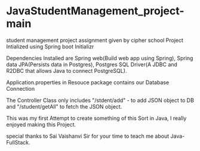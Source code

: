 # JavaStudentManagement_project-main
student management project assignment given by cipher school
Project Intialized using Spring boot Initializr

Dependencies Installed are Spring web(Build web app using Spring), Spring data JPA(Persists data in Postgres), Postgres SQL Driver(A JDBC and R2DBC that allows Java to connect PostgreSQL).


Application.properties in Resouce package contains our Database Connection

The Controller Class only includes "/stdent/add" - to add JSON object to DB and "/student/getAll"  to fetch the JSON object. 

This was my first Attempt to create something of this Sort in Java, I really enjoyed making this Project.

special thanks to Sai Vaishanvi Sir for your time to teach me about Java-FullStack.

